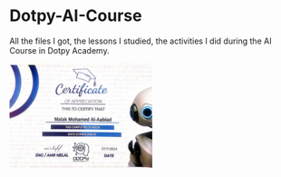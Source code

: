 # Dotpy-AI-Course
All the files I got, the lessons I studied, the activities I did during the AI Course in Dotpy Academy.

</div>
  <img src="Data Science and AI Certificate .jpg" width=50%>
</div>
